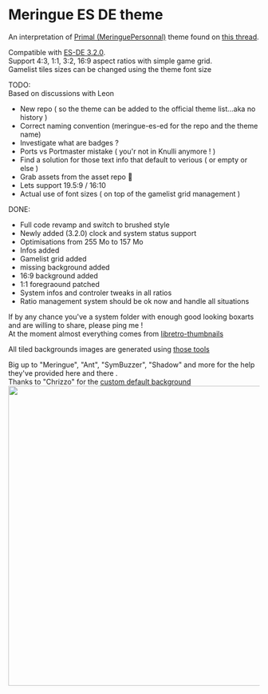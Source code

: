 # Meringue ES DE theme

An interpretation of [Primal (MeringuePersonnal)](https://www.reddit.com/user/MeringuePersonal3407/) theme found on [this thread](https://www.reddit.com/r/ANBERNIC/comments/1ix9124/my_collection/).<br />

Compatible with [ES-DE 3.2.0](https://es-de.org/).<br>
Support 4:3, 1:1, 3:2, 16:9 aspect ratios with simple game grid.<br />
Gamelist tiles sizes can be changed using the theme font size <br />


TODO: <br />
Based on discussions with Leon
- New repo ( so the theme can be added to the official theme list...aka no history )
- Correct naming convention (meringue-es-ed for the repo and the theme name)
- Investigate what are badges ?
- Ports vs Portmaster mistake ( you'r not in Knulli anymore ! )
- Find a solution for those text info that default to verious ( or empty or else )
- Grab assets from the asset repo 🙂
- Lets support 19.5:9 / 16:10
- Actual use of font sizes ( on top of the gamelist grid management )

DONE: <br />
- Full code revamp and switch to brushed style
- Newly added (3.2.0) clock and system status support
- Optimisations from 255 Mo to 157 Mo
- Infos added
- Gamelist grid added
- missing background added
- 16:9 background added
- 1:1 foregraound patched
- System infos and controler tweaks in all ratios
- Ratio management system should be ok now and handle all situations




If by any chance you've a system folder with enough good looking boxarts and are willing to share, please ping me !<br />
At the moment almost everything comes from [libretro-thumbnails](https://github.com/libretro-thumbnails/libretro-thumbnails)

All tiled backgrounds images are generated using [those tools](https://github.com/kthod861/Boxart_Project)


Big up to "Meringue", "Ant", "SymBuzzer", "Shadow" and more for the help they've provided here and there .<br>
Thanks to "Chrizzo" for the [custom default background](https://github.com/chrizzo-hb/knulli-bootlogo/tree/main/knulli)<br>
<img src="https://github.com/kthod861/Meringue_ES_DE_rg406/blob/main/screen.jpg" width="600" /><br />
